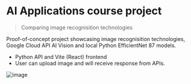 # AI Applications course project

> Comparing image recognisition technologies

Proof-of-concept project showcasing image recognisition technologies, Google Cloud API AI Vision and local Python EfficientNet 87 models.

- Python API and Vite (React) frontend
- User can upload image and will receive response from APIs.

  
![image](https://github.com/user-attachments/assets/8f300219-af3c-450c-bf7b-a5daf78beb56)
